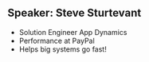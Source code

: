 ## Speaker: Steve Sturtevant

* Solution Engineer App Dynamics
* Performance at PayPal
* Helps big systems go fast!

